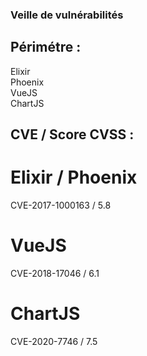 ### Veille de vulnérabilités

## Périmétre :

Elixir  
Phoenix  
VueJS  
ChartJS  

## CVE / Score CVSS :

# Elixir / Phoenix
CVE-2017-1000163 / 5.8

# VueJS
CVE-2018-17046 / 6.1

# ChartJS
CVE-2020-7746 / 7.5
